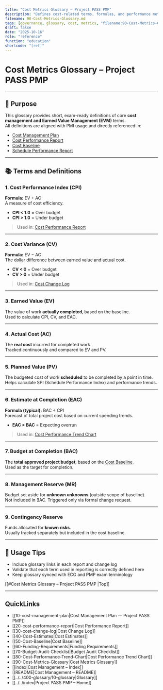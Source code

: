 ```yaml
---
title: "Cost Metrics Glossary — Project PASS PMP"
description: "Defines cost-related terms, formulas, and performance metrics such as CPI, CV, and BAC."
filename: 90-Cost-Metrics-Glossary.md
tags: [governance, glossary, cost, metrics, "filename:90-Cost-Metrics-Glossary.md"]
draft: false
date: "2025-10-16"
role: "reference"
function: "education"
shortcode: "[ref]"
---
```


# Cost Metrics Glossary – Project PASS PMP  
---

## 📎 Purpose

This glossary provides short, exam-ready definitions of core **cost management and Earned Value Management (EVM)** terms.  
All definitions are aligned with PMI usage and directly referenced in:

- [Cost Management Plan](10-cost-management-plan.md)  
- [Cost Performance Report](20-cost-performance-report.md)  
- [Cost Baseline](50-Cost-Baseline.md)  
- [Schedule Performance Report](../20-schedule-management/05-schedule-performance-report.md)

---

## 📚 Terms and Definitions

### **1. Cost Performance Index (CPI)**  
**Formula:** EV ÷ AC  
A measure of cost efficiency.  
- **CPI < 1.0** = Over budget  
- **CPI > 1.0** = Under budget  
> Used in: [Cost Performance Report](20-cost-performance-report.md)

---

### **2. Cost Variance (CV)**  
**Formula:** EV − AC  
The dollar difference between earned value and actual cost.  
- **CV < 0** = Over budget  
- **CV > 0** = Under budget  
> Used in: [Cost Change Log](30-cost-change-log.md)

---

### **3. Earned Value (EV)**  
The value of work **actually completed**, based on the baseline.  
Used to calculate CPI, CV, and EAC.

---

### **4. Actual Cost (AC)**  
The **real cost** incurred for completed work.  
Tracked continuously and compared to EV and PV.

---

### **5. Planned Value (PV)**  
The budgeted cost of work **scheduled** to be completed by a point in time.  
Helps calculate SPI (Schedule Performance Index) and performance trends.

---

### **6. Estimate at Completion (EAC)**  
**Formula (typical):** BAC ÷ CPI  
Forecast of total project cost based on current spending trends.  
- **EAC > BAC** = Expecting overrun  
> Used in: [Cost Performance Trend Chart](Cost-Performance-Trend-Chart.md)

---

### **7. Budget at Completion (BAC)**  
The **total approved project budget**, based on the [Cost Baseline](50-Cost-Baseline.md).  
Used as the target for completion.

---

### **8. Management Reserve (MR)**  
Budget set aside for **unknown unknowns** (outside scope of baseline).  
Not included in BAC. Triggered only via formal change request.

---

### **9. Contingency Reserve**  
Funds allocated for **known risks**.  
Usually tracked separately but included in the cost baseline.

---

## 🔁 Usage Tips

- Include glossary links in each report and change log
- Validate that each term used in reporting is correctly defined here
- Keep glossary synced with ECO and PMP exam terminology

[[#Cost Metrics Glossary – Project PASS PMP  |Top]]

---

## QuickLinks
- [[10-cost-management-plan|Cost Management Plan — Project PASS PMP]]
- [[20-cost-performance-report|Cost Performance Report]]
- [[30-cost-change-log|Cost Change Log]]
- [[40-Cost-Estimates|Cost Estimates]]
- [[50-Cost-Baseline|Cost Baseline]]
- [[60-Funding-Requirements|Funding Requirements]]
- [[70-Budget-Audit-Checklist|Budget Audit Checklist]]
- [[80-Cost-Performance-Trend-Chart|Cost Performance Trend Chart]]
- [[90-Cost-Metrics-Glossary|Cost Metrics Glossary]]
- [[index|Cost Management – Index]]
- [[README|Cost Management – README]]
- [[../../400-glossary/10-glossary|Glossary]]
- [[../../index|Project PASS PMP – Home]]
